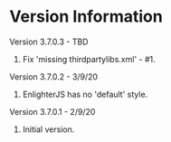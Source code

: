 Version Information
===================
Version 3.7.0.3 - TBD
1. Fix 'missing thirdpartylibs.xml' - #1.

Version 3.7.0.2 - 3/9/20
1. EnlighterJS has no 'default' style.

Version 3.7.0.1 - 2/9/20
1. Initial version.
